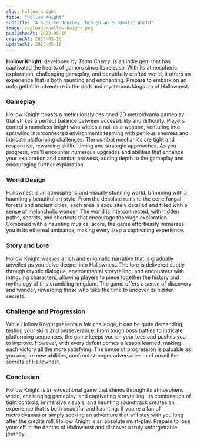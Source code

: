 ```yaml
---
slug: hollow-knight
title: "Hollow Knight"
subtitle: "A Sublime Journey Through an Enigmatic World"
image: /uploads/hollow-knight.png
publishedAt: 2023-05-16
createdAt: 2023-05-16
updatedAt: 2023-05-16
---
```


__Hollow Knight__, developed by _Team Cherry_, is an indie gem that has captivated the hearts of gamers since its release. With its atmospheric exploration, challenging gameplay, and beautifully crafted world, it offers an experience that is both haunting and enchanting. Prepare to embark on an unforgettable adventure in the dark and mysterious kingdom of Hallownest.

### Gameplay
Hollow Knight boasts a meticulously designed 2D metroidvania gameplay that strikes a perfect balance between accessibility and difficulty. Players control a nameless knight who wields a nail as a weapon, venturing into sprawling interconnected environments teeming with perilous enemies and intricate platforming challenges. The combat mechanics are tight and responsive, rewarding skillful timing and strategic approaches. As you progress, you'll encounter numerous upgrades and abilities that enhance your exploration and combat prowess, adding depth to the gameplay and encouraging further exploration.

### World Design
Hallownest is an atmospheric and visually stunning world, brimming with a hauntingly beautiful art style. From the desolate ruins to the eerie fungal forests and ancient cities, each area is exquisitely detailed and filled with a sense of melancholic wonder. The world is interconnected, with hidden paths, secrets, and shortcuts that encourage thorough exploration. Combined with a haunting musical score, the game effortlessly immerses you in its ethereal ambiance, making every step a captivating experience.

### Story and Lore
Hollow Knight weaves a rich and enigmatic narrative that is gradually unveiled as you delve deeper into Hallownest. The lore is delivered subtly through cryptic dialogue, environmental storytelling, and encounters with intriguing characters, allowing players to piece together the history and mythology of this crumbling kingdom. The game offers a sense of discovery and wonder, rewarding those who take the time to uncover its hidden secrets.

### Challenge and Progression
While Hollow Knight presents a fair challenge, it can be quite demanding, testing your skills and perseverance. From tough boss battles to intricate platforming sequences, the game keeps you on your toes and pushes you to improve. However, with every defeat comes a lesson learned, making each victory all the more satisfying. The sense of progression is palpable as you acquire new abilities, confront stronger adversaries, and unveil the secrets of Hallownest.

### Conclusion
Hollow Knight is an exceptional game that shines through its atmospheric world, challenging gameplay, and captivating storytelling. Its combination of tight controls, immersive visuals, and haunting soundtrack creates an experience that is both beautiful and haunting. If you're a fan of metroidvanias or simply seeking an adventure that will stay with you long after the credits roll, Hollow Knight is an absolute must-play. Prepare to lose yourself in the depths of Hallownest and discover a truly unforgettable journey.
